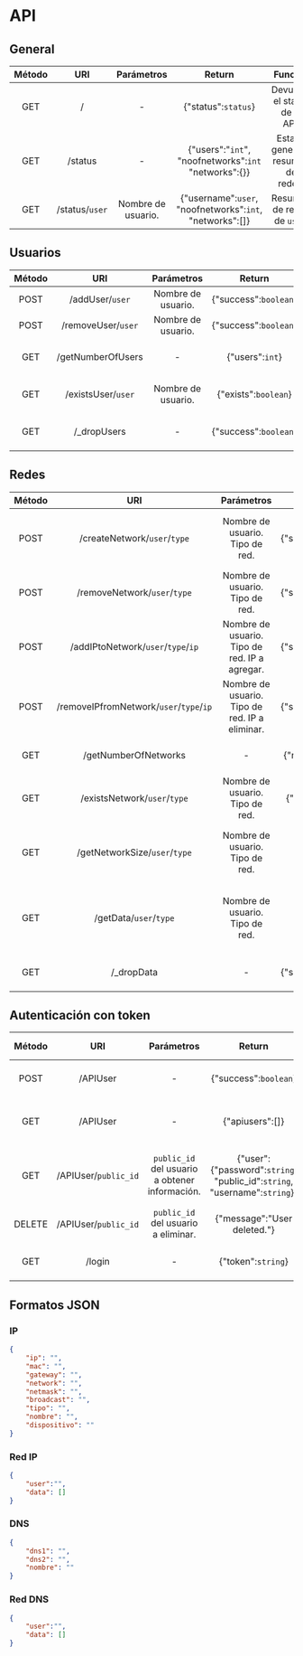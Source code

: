 # API

## General

| Método |      URI       |     Parámetros     |                          Return                          |              Función               |
| :----: | :------------: | :----------------: | :------------------------------------------------------: | :--------------------------------: |
|  GET   |       /        |         -          |                   {"status":`status`}                    |   Devuelve el status de la API.    |
|  GET   |    /status     |         -          |  {"users":"`int`", "noofnetworks":`int` "networks":{}}   | Estado general y resumen de redes. |
|  GET   | /status/`user` | Nombre de usuario. | {"username":`user`, "noofnetworks":`int`, "networks":[]} |    Resumen de redes de `user`.     |


## Usuarios

| Método |        URI         |     Parámetros     |        Return         |             Función             |
| :----: | :----------------: | :----------------: | :-------------------: | :-----------------------------: |
|  POST  |  /addUser/`user`   | Nombre de usuario. | {"success":`boolean`} |       Agrega un usuario.        |
|  POST  | /removeUser/`user` | Nombre de usuario. | {"success":`boolean`} |       Elimina un usuario.       |
|  GET   | /getNumberOfUsers  |         -          |    {"users":`int`}    | Consulta el número de usuarios. |
|  GET   | /existsUser/`user` | Nombre de usuario. | {"exists":`boolean`}  | Comprueba si existe un usuario. |
|  GET   |    /_dropUsers     |         -          | {"success":`boolean`} |   Elimina todos los usuarios.   |



## Redes

| Método |                   URI                   |                   Parámetros                   |        Return         |                           Función                            |
| :----: | :-------------------------------------: | :--------------------------------------------: | :-------------------: | :----------------------------------------------------------: |
|  POST  |      /createNetwork/`user`/`type`       |        Nombre de usuario. Tipo de red.         | {"success":`boolean`} |        Crea una nueva red para `user` de tipo `type`.        |
|  POST  |      /removeNetwork/`user`/`type`       |        Nombre de usuario. Tipo de red.         | {"success":`boolean`} |           Elimina la red de `user` de tipo `type`.           |
|  POST  |   /addIPtoNetwork/`user`/`type`/`ip`    | Nombre de usuario. Tipo de red. IP a agregar.  | {"success":`boolean`} |     Agrega a la red de tipo `type` de `user` la IP `ip`.     |
|  POST  | /removeIPfromNetwork/`user`/`type`/`ip` | Nombre de usuario. Tipo de red. IP a eliminar. | {"success":`boolean`} |    Elimina de la red de tipo `type` de `user` la IP `ip`.    |
|  GET   |          /getNumberOfNetworks           |                       -                        | {"networks":"`int`"}  |                 Consulta el número de redes.                 |
|  GET   |      /existsNetwork/`user`/`type`       |        Nombre de usuario. Tipo de red.         | {"exists":`boolean`}  |                 Comprueba si existe una red.                 |
|  GET   |      /getNetworkSize/`user`/`type`      |        Nombre de usuario. Tipo de red.         |   {"size":"`int`"}    |    Devuelve el tamaño de la red de tipo `type` de `user`.    |
|  GET   |         /getData/`user`/`type`          |        Nombre de usuario. Tipo de red.         |      {"data":[]}      | Devuelve todas las IP asociadas a la red de tipo `type` de `user`. |
|  GET   |               /_dropData                |                       -                        | {"success":`boolean`} |                   Elimina todas las redes.                   |



## Autenticación con token

| Método |         URI          |                   Parámetros                   |                            Return                            |                         Función                         |          Header          | Autenticación (Básica) |
| :----: | :------------------: | :--------------------------------------------: | :----------------------------------------------------------: | :-----------------------------------------------------: | :----------------------: | :--------------------: |
|  POST  |       /APIUser       |                       -                        |                    {"success":`boolean`}                     |               Agrega un usuario a la API.               | "x-access-token":`token` |           -            |
|  GET   |       /APIUser       |                       -                        |                       {"apiusers":[]}                        |          Muestra todos los usuarios de la API.          | "x-access-token":`token` |           -            |
|  GET   | /APIUser/`public_id` | `public_id` del usuario a obtener información. | {"user":{"password":`string`, "public_id":`string`, "username":`string`}} | Muestra la información asociada a un usuario de la API. | "x-access-token":`token` |           -            |
| DELETE | /APIUser/`public_id` |      `public_id` del usuario a eliminar.       |                 {"message":"User deleted."}                  |              Elimina un usuario de la API.              | "x-access-token":`token` |           -            |
|  GET   |        /login        |                       -                        |                      {"token":`string`}                      |               Logea al usuario en la api.               |            -             |     `user`:`pass`      |



## Formatos JSON

### IP

```json
{
    "ip": "",
    "mac": "",
    "gateway": "",
    "network": "",
    "netmask": "",
    "broadcast": "",
    "tipo": "",
    "nombre": "",
    "dispositivo": ""
}
```



### Red IP

```json
{
    "user":"",
    "data": [] 
}
```



### DNS

```json
{
    "dns1": "",
    "dns2": "",
    "nombre": ""
}
```



### Red DNS

```json
{
    "user":"",
    "data": [] 
}
```



